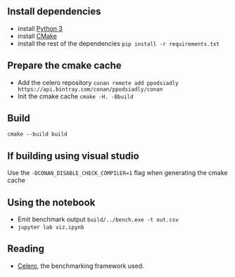 ## Install dependencies

- install [Python 3](https://www.python.org/)
- install [CMake](https://cmake.org/)
- install the rest of the dependencies `pip install -r requirements.txt`

## Prepare the cmake cache

- Add the celero repository `conan remote add ppodsiadly https://api.bintray.com/conan/ppodsiadly/conan`
- Init the cmake cache `cmake -H. -Bbuild`


## Build

```
cmake --build build
```

## If building using visual studio

Use the `-DCONAN_DISABLE_CHECK_COMPILER=1` flag when generating the cmake cache

## Using the notebook

- Emit benchmark output `build/../bench.exe -t out.csv`
- `jupyter lab viz.ipynb`

## Reading

- [Celero](https://github.com/DigitalInBlue/Celero), the benchmarking framework used.
